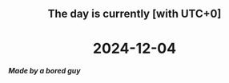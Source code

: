 <h2 align=center>The day is currently [with UTC+0]</h2>
<h1 align=center><!--TIME BEGIN-->2024-12-04<!--TIME END--></h1>
<h5>Made by a bored guy</h5>
